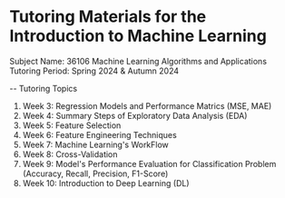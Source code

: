 # Tutoring Materials for the Introduction to Machine Learning
Subject Name: 36106 Machine Learning Algorithms and Applications
Tutoring Period: Spring 2024 & Autumn 2024

--
Tutoring Topics
1. Week 3: Regression Models and Performance Matrics (MSE, MAE)
2. Week 4: Summary Steps of Exploratory Data Analysis (EDA)
3. Week 5: Feature Selection
4. Week 6: Feature Engineering Techniques
5. Week 7: Machine Learning's WorkFlow
6. Week 8: Cross-Validation
7. Week 9: Model's Performance Evaluation for Classification Problem (Accuracy, Recall, Precision, F1-Score)
8. Week 10: Introduction to Deep Learning (DL)
